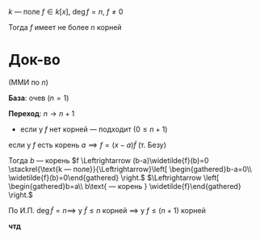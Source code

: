 $k$ — поле
$f \in k[x],\ \deg f = n,\ f \ne 0$

Тогда $f$ имеет не более $n$ корней

# Док-во

(ММИ по $n$)

**База**: очев ($n=1$)

**Переход**: $n\to n+1$

* если у $f$ нет корней — подходит ($0\leq n+1$)

если у $f$ есть корень $a \implies f=(x-a)\widetilde{f}$ (т. Безу)

Тогда $b$ — корень $f  \Leftrightarrow (b-a)\widetilde{f}(b)=0 \stackrel{\text{k — поле}}{\Leftrightarrow}\left[ \begin{gathered}b-a=0\\ \widetilde{f}(b)=0\end{gathered} \right.$ $\Leftrightarrow \left[ \begin{gathered}b=a\\ b\text{ — корень } \widetilde{f}\end{gathered} \right.$ 

По И.П.  $\deg\widetilde{f}=n\implies$ у $\widetilde{f} \leq n$ корней $\implies$ у $f\leq (n+1)$ корней

**чтд**